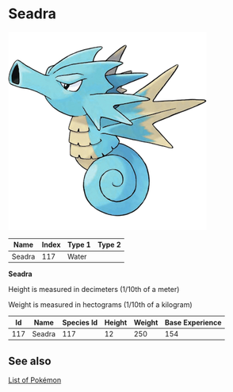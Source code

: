 # Seadra


![Seadra](images/117.png)

| **Name** | **Index** | **Type 1** | **Type 2** |
|----|----|----|----|
| Seadra | 117 | Water  |  |

**Seadra** 


Height is measured in decimeters (1/10th of a meter)

Weight is measured in hectograms (1/10th of a kilogram)

| **Id** | **Name** | **Species Id** | **Height** | **Weight** | **Base Experience** |
|--------|----------|----------------|------------|------------|---------------------|
| 117 | Seadra | 117 | 12 | 250 | 154 |


## See also

[List of Pokémon](../pokemon.md)
